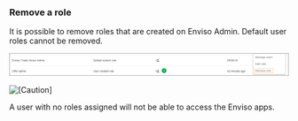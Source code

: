 ### Remove a role


It is possible to remove roles that are created on Enviso Admin. Default user roles cannot be removed.

![envcld_clip0019.png](media/uuid-57b3d54b-46a6-5efb-ea10-0302e885a132.png)

![[Caution]](media/caution.png)

A user with no roles assigned will not be able to access the Enviso apps.